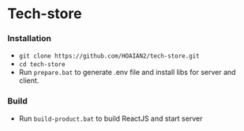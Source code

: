 # Tech-store
### Installation
* `git clone https://github.com/HOAIAN2/tech-store.git`
* `cd tech-store`
* Run `prepare.bat` to generate .env file and install libs for server and client.
### Build
* Run `build-product.bat` to build ReactJS and start server